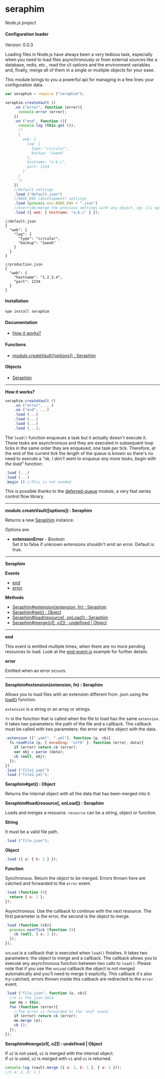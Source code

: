 seraphim
========

_Node.js project_

#### Configuration loader ####

Version: 0.0.3

Loading files in Node.js have always been a very tedious task, especially when you need to load files asynchronously or from external sources like a database, redis, etc., read the cli options and the environment variables and, finally, merge all of them in a single or multiple objects for your ease.

This module brings to you a powerful api for managing in a few lines your configuration data.

```javascript
var seraphim = require ("seraphim");

seraphim.createVault ()
    .on ("error", function (error){
      console.error (error);
    })
    .on ("end", function (){
      console.log (this.get ());
      /*
      {
        web: {
          log: {
            type: "circular",
            backup: "1week"
          },
          hostname: "a.b.c",
          port: 1234
        }
      }
      */
    })
    //Default settings
    .load ("default.json")
    //NODE_ENV (development) settings
    .load (process.env.NODE_ENV + ".json")
    //Override/merge the previous settings with any object, eg: cli options
    .load ({ web: { hostname: "a.b.c" } });
```
```
//default.json
{
  "web": {
    "log": {
      "type": "circular",
      "backup": "1week"
    }
  }
}
```
```
//production.json
{
  "web": {
    "hostname": "1.2.3.4",
    "port": 1234
  }
}
```

#### Installation ####

```
npm install seraphim
```

#### Documentation ####

- [How it works?](#how)

#### Functions ####

- [_module_.createVault([options]) : Seraphim](#createVault)

#### Objects ####

- [Seraphim](#seraphim_object)

---

<a name="how"></a>
__How it works?__

```javascript
seraphim.createVault ()
    .on ("error", ...)
    .on ("end", ...)
    .load (...)
    .load (...)
    .load (...)
    .load (...);
```

The `load()` function enqueues a task but it actually doesn't execute it. These tasks are asynchronous and they are executed in subsequent loop ticks in the same order they are enqueued, one task per tick. Therefore, at the end of the current tick the length of the queue is known so there's no need to execute a _"ok, I don't want to enqueue any more tasks, begin with the load"_ function:

```javascript
.load (...)
.load (...)
.begin () //This is not needed
```

This is possible thanks to the [deferred-queue](https://github.com/gagle/node-deferred-queue) module, a very fast series control flow library.

---

<a name="createVault"></a>
___module_.createVault([options]) : Seraphim__

Returns a new [Seraphim](#seraphim_object) instance.

Options are:

- __extensionError__ - _Boolean_  
  Set it to false if unknown extensions shouldn't emit an error. Default is true.

---

<a name="seraphim_object"></a>
__Seraphim__

__Events__

- [end](#event_end)
- [error](#event_error)

__Methods__

- [Seraphim#extension(extension, fn) : Seraphim](#extension)
- [Seraphim#get() : Object](#get)
- [Seraphim#load(resource[, onLoad]) : Seraphim](#load)
- [Seraphim#merge(o1[, o2]) : undefined | Object](#merge)

---

<a name="event_end"></a>
__end__

This event is emitted multiple times, when there are no more pending resources to load. Look at the [end-event.js](https://github.com/gagle/node-seraphim/blob/master/examples/end-event.js) example for further details.

<a name="event_error"></a>
__error__

Emitted when an error occurs.

---

<a name="extension"></a>
__Seraphim#extension(extension, fn) : Seraphim__

Allows you to load files with an extension different from .json using the [load()](#load) function.

`extension` is a string or an array or strings.

`fn` is the function that is called when the file to load has the same `extension`. It takes two parameters: the path of the file and a callback. The callback must be called with two parameters: the error and the object with the data.

```javascript
.extension ([".yaml", ".yml"], function (p, cb){
  fs.readFile (p, { encoding: "utf8" }, function (error, data){
    if (error) return cb (error);
    var obj = parse (data);
    cb (null, obj);
  });
})
.load ("file1.yaml")
.load ("file2.yml");
```

<a name="get"></a>
__Seraphim#get() : Object__

Returns the internal object with all the data that has been merged into it.

<a name="load"></a>
__Seraphim#load(resource[, onLoad]) : Seraphim__

Loads and merges a resource. `resource` can be a string, object or function.

__String__

It must be a valid file path.

```javascript
.load ("file.json");
```

__Object__

```javascript
.load ({ a: { b: 1 } });
```

__Function__

Synchronous. Return the object to be merged. Errors thrown here are catched and forwarded to the `error` event.

```javascript
.load (function (){
  return { a: 1 };
});
```

Asynchronous. Use the callback to continue with the next resource. The first parameter is the error, the second is the object to merge.

```javascript
.load (function (cb){
  process.nextTick (function (){
    cb (null, { a: 1 });
  });
});
```

`onLoad` is a callback that is executed when `load()` finishes. It takes two parameters: the object to merge and a callback. The callback allows you to execute any asynchronous function between two calls to `load()`. Please note that if you use the `onLoad` callback the object is not merged automatically and you'll need to merge it explicitly. This callback it's also try-catched, errors thrown inside this callback are redirected to the `error` event.

```javascript
.load ("file.json", function (o, cb){
  //o is the json data
  var me = this;
  foo (function (error){
    //The error is forwarded to the "end" event
    if (error) return cb (error);
    me.merge (o);
    cb ();
  });
});
```

<a name="merge"></a>
__Seraphim#merge(o1[, o2]) : undefined | Object__

If `o2` is not used, `o1` is merged with the internal object.  
If `o2` is used, `o2` is merged with `o1` and `o1` is returned.

```javascript
console.log (vault.merge ({ a: 1, b: 1 }, { a: 2 }));
//{ a: 2, b: 1 }
```